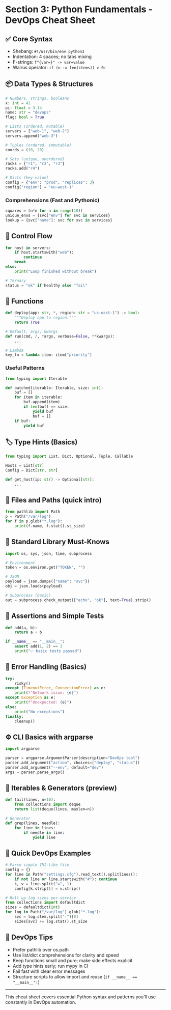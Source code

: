 # Section 3: Python Fundamentals - DevOps Cheat Sheet

## ✅ Core Syntax
- Shebang: `#!/usr/bin/env python3`
- Indentation: 4 spaces; no tabs mixing
- F-strings: `f"{var=}" -> var=value`
- Walrus operator: `if (n := len(items)) > 0:`

## 📦 Data Types & Structures
```python
# Numbers, strings, booleans
x: int = 42
pi: float = 3.14
name: str = "devops"
flag: bool = True

# Lists (ordered, mutable)
servers = ["web-1", "web-2"]
servers.append("web-3")

# Tuples (ordered, immutable)
coords = (10, 20)

# Sets (unique, unordered)
racks = {"r1", "r2", "r3"}
racks.add("r4")

# Dicts (key-value)
config = {"env": "prod", "replicas": 3}
config["region"] = "eu-west-1"
```

### Comprehensions (Fast and Pythonic)
```python
squares = [n*n for n in range(10)]
unique_envs = {svc["env"] for svc in services}
lookup = {svc["name"]: svc for svc in services}
```

## 🔁 Control Flow
```python
for host in servers:
    if host.startswith("web"):
        continue
    break
else:
    print("Loop finished without break")

# Ternary
status = "ok" if healthy else "fail"
```

## 🧩 Functions
```python
def deploy(app: str, *, region: str = "us-east-1") -> bool:
    """Deploy app to region."""
    return True

# Default, args, kwargs
def run(cmd, /, *args, verbose=False, **kwargs):
    ...

# Lambda
key_fn = lambda item: item["priority"]
```

### Useful Patterns
```python
from typing import Iterable

def batched(iterable: Iterable, size: int):
    buf = []
    for item in iterable:
        buf.append(item)
        if len(buf) == size:
            yield buf
            buf = []
    if buf:
        yield buf
```

## 🏷️ Type Hints (Basics)
```python
from typing import List, Dict, Optional, Tuple, Callable

Hosts = List[str]
Config = Dict[str, str]

def get_host(ip: str) -> Optional[str]:
    ...
```

## 📁 Files and Paths (quick intro)
```python
from pathlib import Path
p = Path("/var/log")
for f in p.glob("*.log"):
    print(f.name, f.stat().st_size)
```

## 🧰 Standard Library Must-Knows
```python
import os, sys, json, time, subprocess

# Environment
token = os.environ.get("TOKEN", "")

# JSON
payload = json.dumps({"name": "svc"})
obj = json.loads(payload)

# Subprocess (basic)
out = subprocess.check_output(["echo", "ok"], text=True).strip()
```

## 🧪 Assertions and Simple Tests
```python
def add(a, b):
    return a + b

if __name__ == "__main__":
    assert add(1, 2) == 3
    print("✅ basic tests passed")
```

## 🧱 Error Handling (Basics)
```python
try:
    risky()
except (TimeoutError, ConnectionError) as e:
    print(f"Network issue: {e}")
except Exception as e:
    print(f"Unexpected: {e}")
else:
    print("No exceptions")
finally:
    cleanup()
```

## ⚙️ CLI Basics with argparse
```python
import argparse

parser = argparse.ArgumentParser(description="DevOps tool")
parser.add_argument("action", choices=["deploy", "status"]) 
parser.add_argument("--env", default="dev")
args = parser.parse_args()
```

## 🔄 Iterables & Generators (preview)
```python
def tail(lines, n=10):
    from collections import deque
    return list(deque(lines, maxlen=n))

# Generator
def grep(lines, needle):
    for line in lines:
        if needle in line:
            yield line
```

## 🧪 Quick DevOps Examples
```python
# Parse simple INI-like file
config = {}
for line in Path("settings.cfg").read_text().splitlines():
    if not line or line.startswith("#"): continue
    k, v = line.split("=", 1)
    config[k.strip()] = v.strip()

# Roll up log sizes per service
from collections import defaultdict
sizes = defaultdict(int)
for log in Path("/var/log").glob("*.log"):
    svc = log.stem.split("-")[0]
    sizes[svc] += log.stat().st_size
```

## 🧭 DevOps Tips
- Prefer pathlib over os.path
- Use list/dict comprehensions for clarity and speed
- Keep functions small and pure; make side effects explicit
- Add type hints early; run mypy in CI
- Fail fast with clear error messages
- Structure scripts to allow import and reuse (`if __name__ == "__main__":`)

---
This cheat sheet covers essential Python syntax and patterns you’ll use constantly in DevOps automation.
